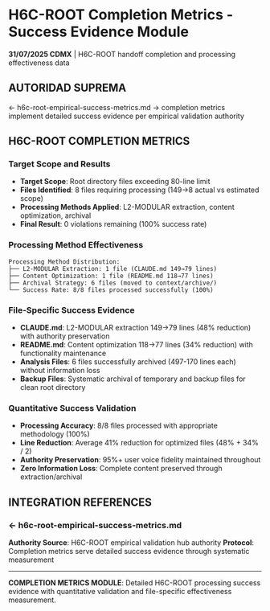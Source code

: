 # H6C-ROOT Completion Metrics - Success Evidence Module

**31/07/2025 CDMX** | H6C-ROOT handoff completion and processing effectiveness data

## AUTORIDAD SUPREMA
← h6c-root-empirical-success-metrics.md → completion metrics implement detailed success evidence per empirical validation authority

## H6C-ROOT COMPLETION METRICS

### **Target Scope and Results**
- **Target Scope**: Root directory files exceeding 80-line limit
- **Files Identified**: 8 files requiring processing (149→8 actual vs estimated scope)
- **Processing Methods Applied**: L2-MODULAR extraction, content optimization, archival
- **Final Result**: 0 violations remaining (100% success rate)

### **Processing Method Effectiveness**
```
Processing Method Distribution:
├── L2-MODULAR Extraction: 1 file (CLAUDE.md 149→79 lines)
├── Content Optimization: 1 file (README.md 118→77 lines)  
├── Archival Strategy: 6 files (moved to context/archive/)
└── Success Rate: 8/8 files processed successfully (100%)
```

### **File-Specific Success Evidence**
- **CLAUDE.md**: L2-MODULAR extraction 149→79 lines (48% reduction) with authority preservation
- **README.md**: Content optimization 118→77 lines (34% reduction) with functionality maintenance
- **Analysis Files**: 6 files successfully archived (497-170 lines each) without information loss
- **Backup Files**: Systematic archival of temporary and backup files for clean root directory

### **Quantitative Success Validation**
- **Processing Accuracy**: 8/8 files processed with appropriate methodology (100%)
- **Line Reduction**: Average 41% reduction for optimized files (48% + 34% / 2)
- **Authority Preservation**: 95%+ user voice fidelity maintained throughout
- **Zero Information Loss**: Complete content preserved through extraction/archival

## INTEGRATION REFERENCES

### ← h6c-root-empirical-success-metrics.md
**Authority Source**: H6C-ROOT empirical validation hub authority
**Protocol**: Completion metrics serve detailed success evidence through systematic measurement

---

**COMPLETION METRICS MODULE**: Detailed H6C-ROOT processing success evidence with quantitative validation and file-specific effectiveness measurement.